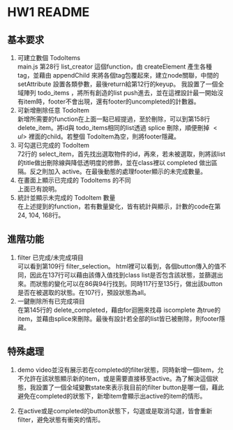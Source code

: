 # HW1 README
## 基本要求
1. 可建立數個 TodoItems  
    main.js 第28行 list_creator 這個function，由 createElement 產生各種tag，並藉由 appendChild 來將各個tag包覆起來，建立node關聯，中間的 setAttribute 設置各類參數，最後return給第12行的keyup。 我設置了一個全域陣列 todo_items ，將所有創造的list push進去，並在這裡設計最一開始沒有item時，footer不會出現，還有footer的uncompleted的計數器。
2. 可新增刪除任意 TodoItem  
    新增所需要的function在上面一點已經提過，至於刪除，可以到第158行 delete_item。將id與 todo_items相同的list透過 splice 刪除，順便刪掉 $<ul>$ 裡面的child。若整個 TodoItem為空，則將footer隱藏。
3. 可勾選已完成的 TodoItem  
    72行的 select_item，首先找出選取物件的id，再來，若未被選取，則將該list的title做出刪除線與降低透明度的修飾，並在class裡以 completed 做出區隔。反之則加入 active。在最後動態的處理footer顯示的未完成數量。
4. 在畫面上顯示已完成的 TodoItems 的不同  
    上面已有說明。
5. 統計並顯示未完成的 TodoItem 數量  
    在上述提到的function，若有數量變化，皆有統計與顯示，計數的code在第24, 104, 168行。
    
## 進階功能
1. filter 已完成/未完成項目  
    可以看到第109行 filter_selection。 html裡可以看到，各個button傳入的值不同，因此在137行可以藉由該傳入值找到class list是否包含該狀態，並篩選出來。而狀態的變化可以在86與94行找到。同時117行至135行，做出該button是否在被選取的狀態。在107行，預設狀態為all。
2. 一鍵刪除所有已完成項目  
    在第145行的 delete_completed，藉由for迴圈來找尋 iscomplete 為true的item，並藉由splice來刪除。最後有設計若全部的list皆已被刪除，則footer隱藏。

## 特殊處理
1. demo video並沒有展示若在completed的filter狀態，同時新增一個item，允不允許在該狀態顯示新的item，或是需要直接移至active。為了解決這個狀態，我設置了一個全域變數state來表示我目前的filter button是哪一個，藉此避免在completed的狀態下，新增item會顯示出active的item的情形。  

2. 在active或是completed的button狀態下，勾選或是取消勾選，皆會重新filter，避免狀態有衝突的情形。

